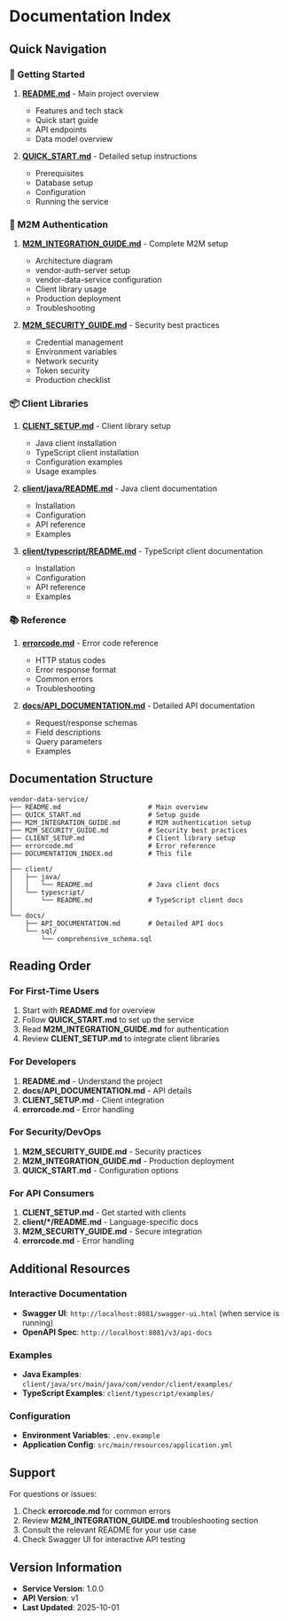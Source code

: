 # Documentation Index

## Quick Navigation

### 🚀 Getting Started

1. **[README.md](README.md)** - Main project overview
   - Features and tech stack
   - Quick start guide
   - API endpoints
   - Data model overview

2. **[QUICK_START.md](QUICK_START.md)** - Detailed setup instructions
   - Prerequisites
   - Database setup
   - Configuration
   - Running the service

### 🔐 M2M Authentication

1. **[M2M_INTEGRATION_GUIDE.md](M2M_INTEGRATION_GUIDE.md)** - Complete M2M setup
   - Architecture diagram
   - vendor-auth-server setup
   - vendor-data-service configuration
   - Client library usage
   - Production deployment
   - Troubleshooting

2. **[M2M_SECURITY_GUIDE.md](M2M_SECURITY_GUIDE.md)** - Security best practices
   - Credential management
   - Environment variables
   - Network security
   - Token security
   - Production checklist

### 📦 Client Libraries

1. **[CLIENT_SETUP.md](CLIENT_SETUP.md)** - Client library setup
   - Java client installation
   - TypeScript client installation
   - Configuration examples
   - Usage examples

2. **[client/java/README.md](client/java/README.md)** - Java client documentation
   - Installation
   - Configuration
   - API reference
   - Examples

3. **[client/typescript/README.md](client/typescript/README.md)** - TypeScript client documentation
   - Installation
   - Configuration
   - API reference
   - Examples

### 📚 Reference

1. **[errorcode.md](errorcode.md)** - Error code reference
   - HTTP status codes
   - Error response format
   - Common errors
   - Troubleshooting

2. **[docs/API_DOCUMENTATION.md](docs/API_DOCUMENTATION.md)** - Detailed API documentation
   - Request/response schemas
   - Field descriptions
   - Query parameters
   - Examples

## Documentation Structure

```text
vendor-data-service/
├── README.md                      # Main overview
├── QUICK_START.md                 # Setup guide
├── M2M_INTEGRATION_GUIDE.md       # M2M authentication setup
├── M2M_SECURITY_GUIDE.md          # Security best practices
├── CLIENT_SETUP.md                # Client library setup
├── errorcode.md                   # Error reference
├── DOCUMENTATION_INDEX.md         # This file
│
├── client/
│   ├── java/
│   │   └── README.md              # Java client docs
│   └── typescript/
│       └── README.md              # TypeScript client docs
│
└── docs/
    ├── API_DOCUMENTATION.md       # Detailed API docs
    └── sql/
        └── comprehensive_schema.sql
```

## Reading Order

### For First-Time Users

1. Start with **README.md** for overview
2. Follow **QUICK_START.md** to set up the service
3. Read **M2M_INTEGRATION_GUIDE.md** for authentication
4. Review **CLIENT_SETUP.md** to integrate client libraries

### For Developers

1. **README.md** - Understand the project
2. **docs/API_DOCUMENTATION.md** - API details
3. **CLIENT_SETUP.md** - Client integration
4. **errorcode.md** - Error handling

### For Security/DevOps

1. **M2M_SECURITY_GUIDE.md** - Security practices
2. **M2M_INTEGRATION_GUIDE.md** - Production deployment
3. **QUICK_START.md** - Configuration options

### For API Consumers

1. **CLIENT_SETUP.md** - Get started with clients
2. **client/*/README.md** - Language-specific docs
3. **M2M_SECURITY_GUIDE.md** - Secure integration
4. **errorcode.md** - Error handling

## Additional Resources

### Interactive Documentation

- **Swagger UI**: `http://localhost:8081/swagger-ui.html` (when service is running)
- **OpenAPI Spec**: `http://localhost:8081/v3/api-docs`

### Examples

- **Java Examples**: `client/java/src/main/java/com/vendor/client/examples/`
- **TypeScript Examples**: `client/typescript/examples/`

### Configuration

- **Environment Variables**: `.env.example`
- **Application Config**: `src/main/resources/application.yml`

## Support

For questions or issues:

1. Check **errorcode.md** for common errors
2. Review **M2M_INTEGRATION_GUIDE.md** troubleshooting section
3. Consult the relevant README for your use case
4. Check Swagger UI for interactive API testing

## Version Information

- **Service Version**: 1.0.0
- **API Version**: v1
- **Last Updated**: 2025-10-01

